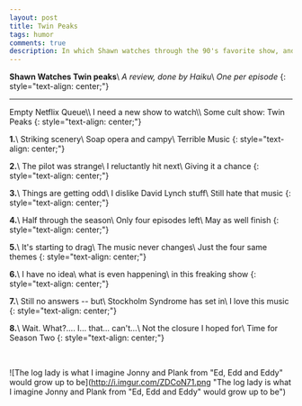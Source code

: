 ```yaml
---
layout: post
title: Twin Peaks
tags: humor
comments: true
description: In which Shawn watches through the 90's favorite show, and realizes he isn't cut out for the 90's.
---
```


**Shawn Watches Twin peaks**\\
*A review, done by Haiku*\\
*One per episode*
{: style="text-align: center;"}

<hr>
Empty Netflix Queue\\
I need a new show to watch\\
Some cult show: Twin Peaks
{: style="text-align: center;"}

**1.**\\
Striking scenery\\
Soap opera and campy\\
Terrible Music
{: style="text-align: center;"}

**2.**\\
The pilot was strange\\
I reluctantly hit next\\
Giving it a chance
{: style="text-align: center;"}

**3.**\\
Things are getting odd\\
I dislike David Lynch stuff\\
Still hate that music
{: style="text-align: center;"}

**4.**\\
Half through the season\\
Only four episodes left\\
May as well finish
{: style="text-align: center;"}

**5.**\\
It's starting to drag\\
The music never changes\\
Just the four same themes
{: style="text-align: center;"}

**6.**\\
I have no idea\\
what is even happening\\
in this freaking show
{: style="text-align: center;"}

**7.**\\
Still no answers -- but\\
Stockholm Syndrome has set in\\
I love this music
{: style="text-align: center;"}

**8.**\\
Wait. What?.... I... that... can't...\\
Not the closure I hoped for\\
Time for Season Two
{: style="text-align: center;"}

<br/>

![The log lady is what I imagine Jonny and Plank from "Ed, Edd and Eddy" would grow up to be](http://i.imgur.com/ZDCoN71.png "The log lady is what I imagine Jonny and Plank from "Ed, Edd and Eddy" would grow up to be")

<br/>
